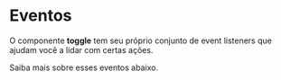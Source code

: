 # Eventos

O componente **toggle** tem seu próprio conjunto de event listeners que ajudam você a lidar com certas ações.

Saiba mais sobre esses eventos abaixo.
